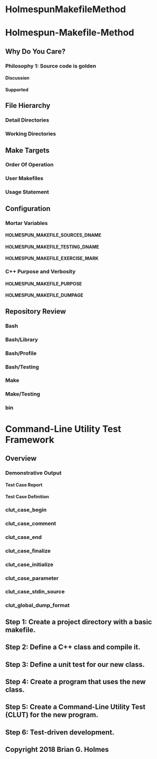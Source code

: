 # HolmespunMakefileMethod
# Holmespun-Makefile-Method
## Why Do You Care?
### Philosophy 1: Source code is golden
#### Discussion
#### Supported
## File Hierarchy
### Detail Directories
### Working Directories
## Make Targets
### Order Of Operation
### User Makefiles
### Usage Statement
## Configuration
### Mortar Variables
#### HOLMESPUN_MAKEFILE_SOURCES_DNAME
#### HOLMESPUN_MAKEFILE_TESTING_DNAME
#### HOLMESPUN_MAKEFILE_EXERCISE_MARK
### C++ Purpose and Verbosity
#### HOLMESPUN_MAKEFILE_PURPOSE
#### HOLMESPUN_MAKEFILE_DUMPAGE
## Repository Review
### Bash
### Bash/Library
### Bash/Profile
### Bash/Testing
### Make
### Make/Testing
### bin
# Command-Line Utility Test Framework
## Overview
### Demonstrative Output
#### Test Case Report
#### Test Case Definition
### clut_case_begin <name>
### clut_case_comment <text>
### clut_case_end
### clut_case_finalize <command>
### clut_case_initialize <command>
### clut_case_parameter <text>
### clut_case_stdin_source <file-name>
### clut_global_dump_format <extension> <function>
## Step 1: Create a project directory with a basic makefile.
## Step 2: Define a C++ class and compile it.
## Step 3: Define a unit test for our new class.
## Step 4: Create a program that uses the new class.
## Step 5: Create a Command-Line Utility Test (CLUT) for the new program.
## Step 6: Test-driven development.
## Copyright 2018 Brian G. Holmes
